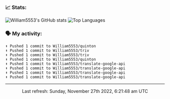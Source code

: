 ### 📈 Stats:
![William5553's GitHub stats](https://github-readme-stats.vercel.app/api?username=william5553&show_icons=true&theme=dark&include_all_commits=true&count_private=true&hide_border=true)
![Top Languages](https://github-readme-stats.vercel.app/api/top-langs/?username=william5553&langs_count=10&layout=compact&theme=dark&include_all_commits=true&count_private=true&hide_border=true)

### 🗣 My activity:
```
⬆️ Pushed 1 commit to William5553/quinton
⬆️ Pushed 1 commit to William5553/triv
⬆️ Pushed 1 commit to William5553/triv
⬆️ Pushed 1 commit to William5553/quinton
⬆️ Pushed 1 commit to William5553/translate-google-api
⬆️ Pushed 1 commit to William5553/translate-google-api
⬆️ Pushed 1 commit to William5553/translate-google-api
⬆️ Pushed 1 commit to William5553/translate-google-api
```

------------
<p align="center">Last refresh: Sunday, November 27th 2022, 6:21:48 am UTC</p>
